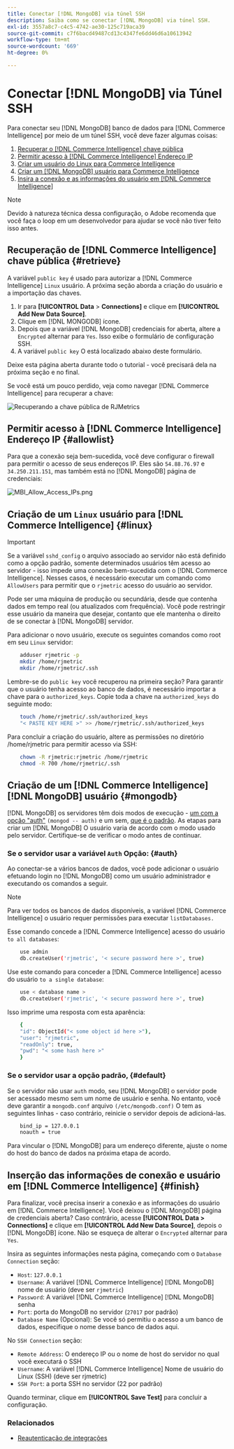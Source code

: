 ```yaml
---
title: Conectar [!DNL MongoDB] via túnel SSH
description: Saiba como se conectar [!DNL MongoDB] via túnel SSH.
exl-id: 3557a8c7-c4c5-4742-ae30-125c719aca39
source-git-commit: c7f6bacd49487cd13c4347fe6dd46d6a10613942
workflow-type: tm+mt
source-wordcount: '669'
ht-degree: 0%

---
```


# Conectar [!DNL MongoDB] via Túnel SSH

Para conectar seu [!DNL MongoDB] banco de dados para [!DNL Commerce Intelligence] por meio de um túnel SSH, você deve fazer algumas coisas:

1. [Recuperar o [!DNL Commerce Intelligence] chave pública](#retrieve)
1. [Permitir acesso à [!DNL Commerce Intelligence] Endereço IP](#allowlist)
1. [Criar um usuário do Linux para Commerce Intelligence](#linux)
1. [Criar um [!DNL MongoDB] usuário para Commerce Intelligence](#mongodb)
1. [Insira a conexão e as informações do usuário em [!DNL Commerce Intelligence]](#finish)

>[!NOTE]
>
>Devido à natureza técnica dessa configuração, o Adobe recomenda que você faça o loop em um desenvolvedor para ajudar se você não tiver feito isso antes.

## Recuperação de [!DNL Commerce Intelligence] chave pública {#retrieve}

A variável `public key` é usado para autorizar a [!DNL Commerce Intelligence] `Linux` usuário. A próxima seção aborda a criação do usuário e a importação das chaves.

1. Ir para **[!UICONTROL Data** > **Connections]** e clique em **[!UICONTROL Add New Data Source]**.
1. Clique em [!DNL MONGODB] ícone.
1. Depois que a variável [!DNL MongoDB] credenciais for aberta, altere a `Encrypted` alternar para `Yes`. Isso exibe o formulário de configuração SSH.
1. A variável `public key` O está localizado abaixo deste formulário.

Deixe esta página aberta durante todo o tutorial - você precisará dela na próxima seção e no final.

Se você está um pouco perdido, veja como navegar [!DNL Commerce Intelligence] para recuperar a chave:

![Recuperando a chave pública de RJMetrics](../../../assets/MongoDB_Public_Key.gif)<!--{:.zoom}-->

## Permitir acesso à [!DNL Commerce Intelligence] Endereço IP {#allowlist}

Para que a conexão seja bem-sucedida, você deve configurar o firewall para permitir o acesso de seus endereços IP. Eles são `54.88.76.97` e `34.250.211.151`, mas também está no [!DNL MongoDB] página de credenciais:

![MBI_Allow_Access_IPs.png](../../../assets/MBI_allow_access_IPs.png)

## Criação de um `Linux` usuário para [!DNL Commerce Intelligence] {#linux}

>[!IMPORTANT]
>
>Se a variável `sshd_config` o arquivo associado ao servidor não está definido como a opção padrão, somente determinados usuários têm acesso ao servidor - isso impede uma conexão bem-sucedida com o [!DNL Commerce Intelligence]. Nesses casos, é necessário executar um comando como `AllowUsers` para permitir que o `rjmetric` acesso do usuário ao servidor.

Pode ser uma máquina de produção ou secundária, desde que contenha dados em tempo real (ou atualizados com frequência). Você pode restringir esse usuário da maneira que desejar, contanto que ele mantenha o direito de se conectar à [!DNL MongoDB] servidor.

Para adicionar o novo usuário, execute os seguintes comandos como root em seu `Linux` servidor:

```bash
    adduser rjmetric -p
    mkdir /home/rjmetric
    mkdir /home/rjmetric/.ssh
```

Lembre-se do `public key` você recuperou na primeira seção? Para garantir que o usuário tenha acesso ao banco de dados, é necessário importar a chave para o `authorized_keys`. Copie toda a chave na `authorized_keys` do seguinte modo:

```bash
    touch /home/rjmetric/.ssh/authorized_keys
    "< PASTE KEY HERE >" >> /home/rjmetric/.ssh/authorized_keys
```

Para concluir a criação do usuário, altere as permissões no diretório /home/rjmetric para permitir acesso via SSH:

```bash
    chown -R rjmetric:rjmetric /home/rjmetric
    chmod -R 700 /home/rjmetric/.ssh
```

## Criação de um [!DNL Commerce Intelligence] [!DNL MongoDB] usuário {#mongodb}

[!DNL MongoDB] os servidores têm dois modos de execução - [um com a opção &quot;auth&quot;](#auth) `(mongod -- auth)` e um sem, [que é o padrão](#default). As etapas para criar um [!DNL MongoDB] O usuário varia de acordo com o modo usado pelo servidor. Certifique-se de verificar o modo antes de continuar.

### Se o servidor usar a variável `Auth` Opção: {#auth}

Ao conectar-se a vários bancos de dados, você pode adicionar o usuário efetuando login no [!DNL MongoDB] como um usuário administrador e executando os comandos a seguir.

>[!NOTE]
>
>Para ver todos os bancos de dados disponíveis, a variável [!DNL Commerce Intelligence] o usuário requer permissões para executar `listDatabases.`

Esse comando concede a [!DNL Commerce Intelligence] acesso do usuário `to all databases`:

```bash
    use admin
    db.createUser('rjmetric', '< secure password here >', true)
```

Use este comando para conceder a [!DNL Commerce Intelligence] acesso do usuário `to a single database`:

```bash
    use < database name >
    db.createUser('rjmetric', '< secure password here >', true)
```

Isso imprime uma resposta com esta aparência:

```bash
    {
    "id": ObjectId("< some object id here >"),
    "user": "rjmetric",
    "readOnly": true,
    "pwd": "< some hash here >"
    }
```

### Se o servidor usar a opção padrão, {#default}

Se o servidor não usar `auth` modo, seu [!DNL MongoDB] o servidor pode ser acessado mesmo sem um nome de usuário e senha. No entanto, você deve garantir a `mongodb.conf` arquivo `(/etc/mongodb.conf)` O tem as seguintes linhas - caso contrário, reinicie o servidor depois de adicioná-las.

```bash
    bind_ip = 127.0.0.1
    noauth = true
```

Para vincular o [!DNL MongoDB] para um endereço diferente, ajuste o nome do host do banco de dados na próxima etapa de acordo.

## Inserção das informações de conexão e usuário em [!DNL Commerce Intelligence] {#finish}

Para finalizar, você precisa inserir a conexão e as informações do usuário em [!DNL Commerce Intelligence]. Você deixou o [!DNL MongoDB] página de credenciais aberta? Caso contrário, acesse **[!UICONTROL Data > Connections]** e clique em **[!UICONTROL Add New Data Source]**, depois o [!DNL MongoDB] ícone. Não se esqueça de alterar o `Encrypted` alternar para `Yes`.

Insira as seguintes informações nesta página, começando com o `Database Connection` seção:

* `Host`: `127.0.0.1`
* `Username`: A variável [!DNL Commerce Intelligence] [!DNL MongoDB] nome de usuário (deve ser `rjmetric`)
* `Password`: A variável [!DNL Commerce Intelligence] [!DNL MongoDB] senha
* `Port`: porta do MongoDB no servidor (`27017` por padrão)
* `Database Name` (Opcional): Se você só permitiu o acesso a um banco de dados, especifique o nome desse banco de dados aqui.

No `SSH Connection` seção:

* `Remote Address`: O endereço IP ou o nome de host do servidor no qual você executará o SSH
* `Username`: A variável [!DNL Commerce Intelligence] Nome de usuário do Linux (SSH) (deve ser rjmetric)
* `SSH Port`: a porta SSH no servidor (22 por padrão)

Quando terminar, clique em **[!UICONTROL Save Test]** para concluir a configuração.

### Relacionados

* [Reautenticação de integrações](https://experienceleague.adobe.com/docs/commerce-knowledge-base/kb/how-to/mbi-reauthenticating-integrations.html)
